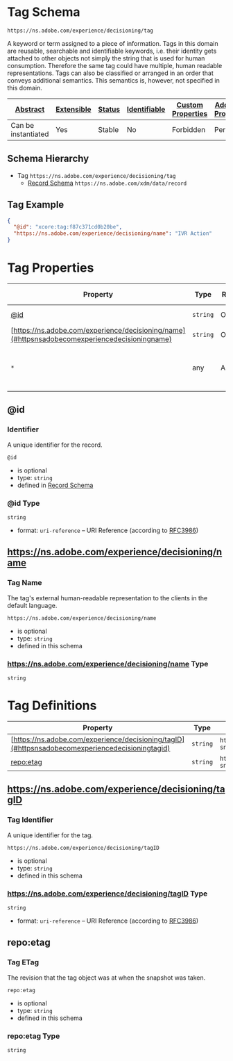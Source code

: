 
# Tag Schema

```
https://ns.adobe.com/experience/decisioning/tag
```

A keyword or term assigned to a piece of information. Tags in this domain are reusable, searchable and identifiable keywords, i.e. their identity gets attached to other objects not simply the string that is used for human consumption. Therefore the same tag could have multiple, human readable representations. Tags can also be classified or arranged in an order that conveys additional semantics. This semantics is, however, not specified in this domain.

| [Abstract](../../../../abstract.md) | [Extensible](../../../../extensions.md) | [Status](../../../../status.md) | [Identifiable](../../../../id.md) | [Custom Properties](../../../../extensions.md) | [Additional Properties](../../../../extensions.md) | Defined In |
|-------------------------------------|-----------------------------------------|---------------------------------|-----------------------------------|------------------------------------------------|----------------------------------------------------|------------|
| Can be instantiated | Yes | Stable | No | Forbidden | Permitted | [adobe/experience/decisioning/tag.schema.json](adobe/experience/decisioning/tag.schema.json) |
## Schema Hierarchy

* Tag `https://ns.adobe.com/experience/decisioning/tag`
  * [Record Schema](../../../behaviors/record.schema.md) `https://ns.adobe.com/xdm/data/record`


## Tag Example
```json
{
  "@id": "xcore:tag:f87c371cd0b20be",
  "https://ns.adobe.com/experience/decisioning/name": "IVR Action"
}
```

# Tag Properties

| Property | Type | Required | Defined by |
|----------|------|----------|------------|
| [@id](#id) | `string` | Optional | [Record Schema](../../../behaviors/record.schema.md#id) |
| [https://ns.adobe.com/experience/decisioning/name](#httpsnsadobecomexperiencedecisioningname) | `string` | Optional | Tag (this schema) |
| `*` | any | Additional | this schema *allows* additional properties |

## @id
### Identifier

A unique identifier for the record.

`@id`
* is optional
* type: `string`
* defined in [Record Schema](../../../behaviors/record.schema.md#id)

### @id Type


`string`
* format: `uri-reference` – URI Reference (according to [RFC3986](https://tools.ietf.org/html/rfc3986))






## https://ns.adobe.com/experience/decisioning/name
### Tag Name

The tag's external human-readable representation to the clients in the default language.

`https://ns.adobe.com/experience/decisioning/name`
* is optional
* type: `string`
* defined in this schema

### https://ns.adobe.com/experience/decisioning/name Type


`string`






# Tag Definitions

| Property | Type | Group |
|----------|------|-------|
| [https://ns.adobe.com/experience/decisioning/tagID](#httpsnsadobecomexperiencedecisioningtagid) | `string` | `https://ns.adobe.com/experience/decisioning/tag#/definitions/tag-snapshot-identifier` |
| [repo:etag](#repoetag) | `string` | `https://ns.adobe.com/experience/decisioning/tag#/definitions/tag-snapshot-identifier` |

## https://ns.adobe.com/experience/decisioning/tagID
### Tag Identifier

A unique identifier for the tag.

`https://ns.adobe.com/experience/decisioning/tagID`
* is optional
* type: `string`
* defined in this schema

### https://ns.adobe.com/experience/decisioning/tagID Type


`string`
* format: `uri-reference` – URI Reference (according to [RFC3986](https://tools.ietf.org/html/rfc3986))






## repo:etag
### Tag ETag

The revision that the tag object was at when the snapshot was taken.

`repo:etag`
* is optional
* type: `string`
* defined in this schema

### repo:etag Type


`string`






